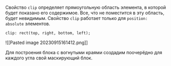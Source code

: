 Свойство `clip` определяет прямоугольную область элемента, в которой будет показано его содержимое. Все, что не поместится в эту область, будет невидимым. 
Свойство `clip` работает только для `position: absolute` элементов.

```
clip: rect(top, right, bottom, left);
```
![[Pasted image 20230915161412.png]]

Для построения блока с вогнутыми краями создадим поочерёдно для каждого угла свой маскирующий блок.